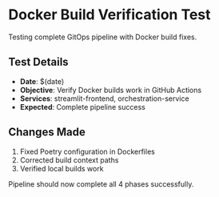 # Docker Build Verification Test

Testing complete GitOps pipeline with Docker build fixes.

## Test Details
- **Date**: $(date)
- **Objective**: Verify Docker builds work in GitHub Actions
- **Services**: streamlit-frontend, orchestration-service
- **Expected**: Complete pipeline success

## Changes Made
1. Fixed Poetry configuration in Dockerfiles
2. Corrected build context paths
3. Verified local builds work

Pipeline should now complete all 4 phases successfully.
